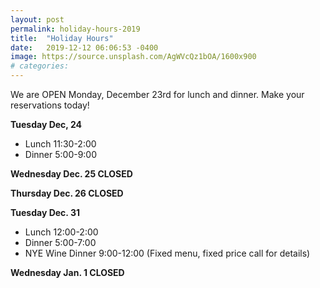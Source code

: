 ```yaml
---
layout: post
permalink: holiday-hours-2019
title:  "Holiday Hours"
date:   2019-12-12 06:06:53 -0400
image: https://source.unsplash.com/AgWVcQz1bOA/1600x900
# categories:
---
```

We are OPEN Monday, December 23rd for lunch and dinner. Make your reservations today!

**Tuesday Dec, 24**
- Lunch 11:30-2:00
- Dinner 5:00-9:00

**Wednesday Dec. 25 CLOSED**

**Thursday Dec. 26 CLOSED**

**Tuesday Dec. 31**
- Lunch 12:00-2:00
- Dinner 5:00-7:00
- NYE Wine Dinner 9:00-12:00 (Fixed menu, fixed price call for details)

**Wednesday Jan. 1 CLOSED**
